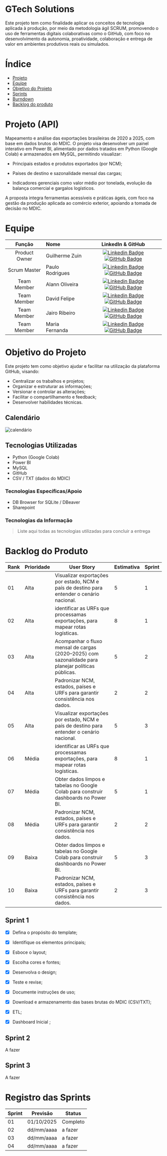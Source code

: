 # GTech Solutions

Este projeto tem como finalidade aplicar os conceitos de tecnologia aplicada à produção, por meio da metodologia ágil SCRUM, promovendo o uso de ferramentas digitais colaborativas como o GitHub, com foco no desenvolvimento da
 autonomia, proatividade, colaboração e entrega de valor em ambientes produtivos reais ou simulados.

# Índice
* [Projeto](#projeto-template)
* [Equipe](#equipe)
* [Objetivo do Projeto](#objetivo-do-projeto)
* [Sprints](#Sprints)
* [Burndown](#Burndown)
* [Backlog do produto](#Backlog-do-produto)

# Projeto (API) 
Mapeamento e análise das exportações brasileiras de 2020 a 2025, com base em dados brutos do MDIC. O projeto visa desenvolver um painel interativo em Power BI, alimentado por dados tratados em Python (Google Colab) e armazenados em MySQL, permitindo visualizar:

- Principais estados e produtos exportados (por NCM);

- Países de destino e sazonalidade mensal das cargas;

- Indicadores gerenciais como valor médio por tonelada, evolução da balança comercial e gargalos logísticos.

A proposta integra ferramentas acessíveis e práticas ágeis, com foco na gestão da produção aplicada ao comércio exterior, apoiando a tomada de decisão no MDIC.

# Equipe
|    Função     | Nome                                  |                                                                                                                                                      LinkedIn & GitHub                                                                                                                                                      |
| :-----------: | :------------------------------------ | :-------------------------------------------------------------------------------------------------------------------------------------------------------------------------------------------------------------------------------------------------------------------------------------------------------------------------: |
| Product Owner |   Guilherme Zuin         |     [![Linkedin Badge](https://img.shields.io/badge/Linkedin-blue?style=flat-square&logo=Linkedin&logoColor=white)](https://www.linkedin.com/in/guilherme-zuin-a169ba134?utm_source=share&utm_campaign=share_via&utm_content=profile&utm_medium=android_app) [![GitHub Badge](https://img.shields.io/badge/GitHub-111217?style=flat-square&logo=github&logoColor=white)](https://github.com/JoaoM-py)              |
| Scrum Master  |Paulo Rodrigues |      [![Linkedin Badge](https://img.shields.io/badge/Linkedin-blue?style=flat-square&logo=Linkedin&logoColor=white)](https://www.linkedin.com/in/paulo-junior-6481431a6?utm_source=share&utm_campaign=share_via&utm_content=profile&utm_medium=ios_app) [![GitHub Badge](https://img.shields.io/badge/GitHub-111217?style=flat-square&logo=github&logoColor=white)](https://github.com/MariaGabrielaReis)     |
| Team Member   | Alann Oliveira              |         [![Linkedin Badge](https://img.shields.io/badge/Linkedin-blue?style=flat-square&logo=Linkedin&logoColor=white)](https://www.linkedin.com/in/alann-mendes?utm_source=share&utm_campaign=share_via&utm_content=profile&utm_medium=android_app) [![GitHub Badge](https://img.shields.io/badge/GitHub-111217?style=flat-square&logo=github&logoColor=white)](https://github.com/Nepoun)        |
|  Team Member  | David Felipe               |         [![Linkedin Badge](https://img.shields.io/badge/Linkedin-blue?style=flat-square&logo=Linkedin&logoColor=white)](https://www.linkedin.com/in/david-felipe-alves-dos-santos-088201a8/) [![GitHub Badge](https://img.shields.io/badge/GitHub-111217?style=flat-square&logo=github&logoColor=white)](https://github.com/DAvid505-eng)        |
|  Team Member  | Jairo Ribeiro                  |   [![Linkedin Badge](https://img.shields.io/badge/Linkedin-blue?style=flat-square&logo=Linkedin&logoColor=white)](https://https://www.linkedin.com/in/jairo-ribeiro-filho-5742aa227?utm_source=share&utm_campaign=share_via&utm_content=profile&utm_medium=android_app) [![GitHub Badge](https://img.shields.io/badge/GitHub-111217?style=flat-square&logo=github&logoColor=white)](https://github.com/Jairo090304)   |
|  Team Member  | Maria Fernanda       |           [![Linkedin Badge](https://img.shields.io/badge/Linkedin-blue?style=flat-square&logo=Linkedin&logoColor=white)](https://www.linkedin.com/in/gioliveirass) [![GitHub Badge](https://img.shields.io/badge/GitHub-111217?style=flat-square&logo=github&logoColor=white)](https://github.com/gioliveirass)          |

# Objetivo do Projeto
Este projeto tem como objetivo ajudar e facilitar na utilização da plataforma GitHub, visando:
* Centralizar os trabalhos e projetos;
* Organizar e estruturar as informações;
* Versionar e controlar as alterações;
* Facilitar o compartilhamento e feedback;
* Desenvolver habilidades técnicas.

## Calendário

![calendário](https://github.com/user-attachments/assets/9345338b-e81c-4450-a84c-ec6a6cfb4ae9)

## Tecnologias Utilizadas
- Python (Google Colab)
- Power BI 
- MySQL
- GitHub
- CSV / TXT (dados do MDIC)
 ### Tecnologias Específicas/Apoio
- DB Browser for SQLite / DBeaver
- Sharepoint
 ### Tecnologias da Informação
 > Liste aqui todas as tecnologias utilizadas para concluir a entrega

# Backlog do Produto 

| Rank | Prioridade | User Story                                                                                                                                              | Estimativa | Sprint |
|------|------------|---------------------------------------------------------------------------------------------------------------------------------------------------------|------------|--------|
| 01    | Alta       | Visualizar exportações por estado, NCM e país de destino para entender o cenário nacional.                                                             | 5          | 1      |
| 02    | Alta       | identificar as URFs que processamas exportações, para mapear rotas logísticas.​                                                                         | 8          | 1      |
| 03    | Alta       |Acompanhar o fluxo mensal de cargas (2020–2025) com sazonalidade para planejar políticas públicas.                                                      | 5          | 2      |
| 04    | Alta       | Padronizar NCM, estados, países e URFs para garantir consistência nos dados.                                                                           | 2          | 2      |
| 05    | Alta       | Visualizar exportações por estado, NCM e país de destino para entender o cenário nacional.                                                             | 5          | 3      |
| 06    | Média      | identificar as URFs que processamas exportações, para mapear rotas logísticas.​                                                                         | 8          | 1      |
| 07    | Média      | Obter dados limpos e tabelas no Google Colab para construir dashboards no Power BI.                                                                    | 5          | 1      |
| 08    | Média      | Padronizar NCM, estados, países e URFs para garantir consistência nos dados.                                                                           | 2          | 2      |
| 09    | Baixa      | Obter dados limpos e tabelas no Google Colab para construir dashboards no Power BI.                                                                    | 5          | 3      |
| 10    | Baixa      | Padronizar NCM, estados, países e URFs para garantir consistência nos dados.                                                                           | 2          | 3      |


## Sprint 1
- [x] Defina o propósito do template;
- [x]  Identifique os elementos principais;
- [x] Esboce o layout;
- [x] Escolha cores e fontes;
- [x] Desenvolva o design;
- [x] Teste e revise;
- [x] Documente instruções de uso;
- [x] Download e armazenamento das bases brutas do MDIC (CSV/TXT);
- [x] ETL;
- [x] Dashboard Inicial ;      


## Sprint 2
A fazer 

## Sprint 3
A fazer 


# Registro das Sprints

Sprint | Previsão | Status |
|------|--------|------|
|01 | 01/10/2025 | Completo| 
|02|  dd/mm/aaaa| a fazer|
|03| dd/mm/aaaa | a fazer|
|04| dd/mm/aaaa |a fazer |

